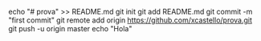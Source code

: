 echo "# prova" >> README.md
git init
git add README.md
git commit -m "first commit"
git remote add origin https://github.com/xcastello/prova.git
git push -u origin master
 echo "Hola"
